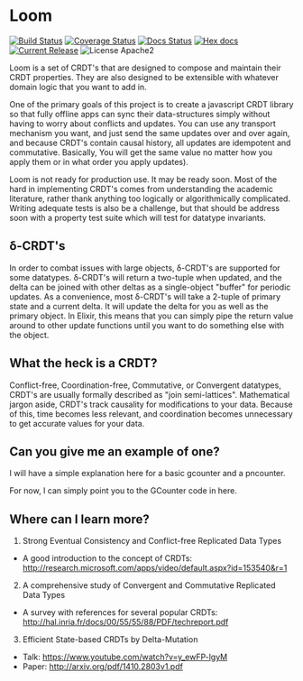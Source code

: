 Loom
========
[![Build Status](https://travis-ci.org/asonge/loom.svg?branch=master)](https://travis-ci.org/asonge/loom)
[![Coverage Status](https://coveralls.io/repos/asonge/loom/badge.png?branch=master)](https://coveralls.io/r/asonge/loom?branch=master)
[![Docs Status](http://inch-ci.org/github/asonge/loom.svg?branch=master)](http://inch-ci.org/github/asonge/loom)
[![Hex docs](http://img.shields.io/badge/hex.pm-docs-green.svg)](https://hexdocs.pm/loom)
[![Current Release](https://img.shields.io/hexpm/v/loom.svg)](https://hex.pm/packages/loom)
![License Apache2](https://img.shields.io/hexpm/l/loom.svg)

Loom is a set of CRDT's that are designed to compose and maintain their CRDT
properties. They are also designed to be extensible with whatever domain logic
that you want to add in.

One of the primary goals of this project is to create a javascript CRDT library
so that fully offline apps can sync their data-structures simply without having
to worry about conflicts and updates. You can use any transport mechanism you
want, and just send the same updates over and over again, and because CRDT's
contain causal history, all updates are idempotent and commutative. Basically,
You will get the same value no matter how you apply them or in what order you
apply updates).

Loom is not ready for production use. It may be ready soon. Most of the hard
in implementing CRDT's comes from understanding the academic literature, rather
thank anything too logically or algorithmically complicated. Writing adequate
tests is also be a challenge, but that should be address soon with a property
test suite which will test for datatype invariants.

## δ-CRDT's ##

In order to combat issues with large objects, δ-CRDT's are supported for some
datatypes. δ-CRDT's will return a two-tuple when updated, and the delta can be
joined with other deltas as a single-object "buffer" for periodic updates. As a
convenience, most δ-CRDT's will take a 2-tuple of primary state and a current
delta. It will update the delta for you as well as the primary object. In
Elixir, this means that you can simply pipe the return value around to other
update functions until you want to do something else with the object.

## What the heck is a CRDT? ##
Conflict-free, Coordination-free, Commutative, or Convergent datatypes, CRDT's
are usually formally described as "join semi-lattices". Mathematical jargon
aside, CRDT's track causality for modifications to your data. Because of this,
time becomes less relevant, and coordination becomes unnecessary to get accurate
values for your data.

## Can you give me an example of one? ##
I will have a simple explanation here for a basic gcounter and a pncounter.

For now, I can simply point you to the GCounter code in here.

## Where can I learn more? ##
1. Strong Eventual Consistency and Conflict-free Replicated Data Types
  - A good introduction to the concept of CRDTs: http://research.microsoft.com/apps/video/default.aspx?id=153540&r=1
2. A comprehensive study of Convergent and Commutative Replicated Data Types
  - A survey with references for several popular CRDTs: http://hal.inria.fr/docs/00/55/55/88/PDF/techreport.pdf
3. Efficient State-based CRDTs by Delta-Mutation
  - Talk: https://www.youtube.com/watch?v=y_ewFP-lgyM
  - Paper: http://arxiv.org/pdf/1410.2803v1.pdf
